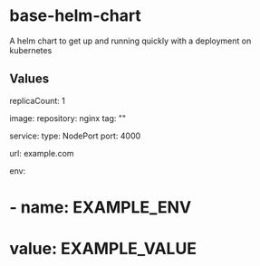 # base-helm-chart
A helm chart to get up and running quickly with a deployment on kubernetes


## Values

replicaCount: 1

image:
  repository: nginx
  tag: ""

service:
  type: NodePort
  port: 4000

url: example.com

env:
  # - name: EXAMPLE_ENV
  #   value: EXAMPLE_VALUE
